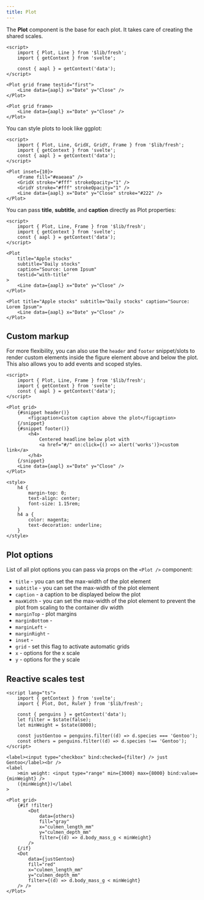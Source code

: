 ```yaml
---
title: Plot
---
```


The <b>Plot</b> component is the base for each plot. It takes care of creating the shared scales.

```svelte live
<script>
    import { Plot, Line } from '$lib/fresh';
    import { getContext } from 'svelte';

    const { aapl } = getContext('data');
</script>

<Plot grid frame testid="first">
    <Line data={aapl} x="Date" y="Close" />
</Plot>
```

```svelte
<Plot grid frame>
    <Line data={aapl} x="Date" y="Close" />
</Plot>
```

You can style plots to look like ggplot:

```svelte live
<script>
    import { Plot, Line, GridX, GridY, Frame } from '$lib/fresh';
    import { getContext } from 'svelte';
    const { aapl } = getContext('data');
</script>

<Plot inset={10}>
    <Frame fill="#eaeaea" />
    <GridX stroke="#fff" strokeOpacity="1" />
    <GridY stroke="#fff" strokeOpacity="1" />
    <Line data={aapl} x="Date" y="Close" stroke="#222" />
</Plot>
```

You can pass **title**, **subtitle**, and **caption** directly as Plot properties:

```svelte live
<script>
    import { Plot, Line, Frame } from '$lib/fresh';
    import { getContext } from 'svelte';
    const { aapl } = getContext('data');
</script>

<Plot
    title="Apple stocks"
    subtitle="Daily stocks"
    caption="Source: Lorem Ipsum"
    testid="with-title"
>
    <Line data={aapl} x="Date" y="Close" />
</Plot>
```

```svelte
<Plot title="Apple stocks" subtitle="Daily stocks" caption="Source: Lorem Ipsum">
    <Line data={aapl} x="Date" y="Close" />
</Plot>
```

## Custom markup

For more flexibility, you can also use the <code>header</code> and <code>footer</code> snippet/slots
to render custom elements inside the figure element above and below the plot. This also allows you
to add events and scoped styles.

```svelte live
<script>
    import { Plot, Line, Frame } from '$lib/fresh';
    import { getContext } from 'svelte';
    const { aapl } = getContext('data');
</script>

<Plot grid>
    {#snippet header()}
        <figcaption>Custom caption above the plot</figcaption>
    {/snippet}
    {#snippet footer()}
        <h4>
            Centered headline below plot with
            <a href="#/" on:click={() => alert('works')}>custom link</a>
        </h4>
    {/snippet}
    <Line data={aapl} x="Date" y="Close" />
</Plot>

<style>
    h4 {
        margin-top: 0;
        text-align: center;
        font-size: 1.15rem;
    }
    h4 a {
        color: magenta;
        text-decoration: underline;
    }
</style>
```

## Plot options

List of all plot options you can pass via props on the `<Plot />` component:

-   `title` - you can set the max-width of the plot element
-   `subtitle` - you can set the max-width of the plot element
-   `caption` - a caption to be displayed below the plot
-   `maxWidth` - you can set the max-width of the plot element to prevent the plot from scaling to the container div width
-   `marginTop` - plot margins
-   `marginBottom` -
-   `marginLeft` -
-   `marginRight` -
-   `inset` -
-   `grid` - set this flag to activate automatic grids
-   `x` - options for the x scale
-   `y` - options for the y scale

## Reactive scales test

```svelte live
<script lang="ts">
    import { getContext } from 'svelte';
    import { Plot, Dot, RuleY } from '$lib/fresh';

    const { penguins } = getContext('data');
    let filter = $state(false);
    let minWeight = $state(8000);

    const justGentoo = penguins.filter((d) => d.species === 'Gentoo');
    const others = penguins.filter((d) => d.species !== 'Gentoo');
</script>

<label><input type="checkbox" bind:checked={filter} /> just Gentoo</label><br />
<label
    >min weight: <input type="range" min={3000} max={8000} bind:value={minWeight} />
    ({minWeight})</label
>

<Plot grid>
    {#if !filter}
        <Dot
            data={others}
            fill="gray"
            x="culmen_length_mm"
            y="culmen_depth_mm"
            filter={(d) => d.body_mass_g < minWeight}
        />
    {/if}
    <Dot
        data={justGentoo}
        fill="red"
        x="culmen_length_mm"
        y="culmen_depth_mm"
        filter={(d) => d.body_mass_g < minWeight}
    /> />
</Plot>
```
